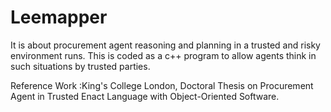 # Leemapper
It is about procurement agent reasoning and planning in a trusted and risky environment runs. This is coded as a c++ program to allow agents think in such situations by trusted parties.

Reference Work :King's College London, Doctoral Thesis on Procurement Agent in Trusted Enact Language with Object-Oriented Software. 
